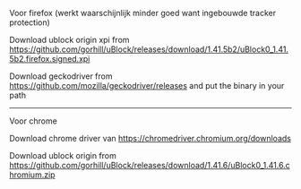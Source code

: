 Voor firefox (werkt waarschijnlijk minder goed want ingebouwde tracker protection)

Download ublock origin xpi from https://github.com/gorhill/uBlock/releases/download/1.41.5b2/uBlock0_1.41.5b2.firefox.signed.xpi

Download geckodriver from https://github.com/mozilla/geckodriver/releases and put the binary in your path

---------------

Voor chrome

Download chrome driver van https://chromedriver.chromium.org/downloads

Download ublock origin from https://github.com/gorhill/uBlock/releases/download/1.41.6/uBlock0_1.41.6.chromium.zip
